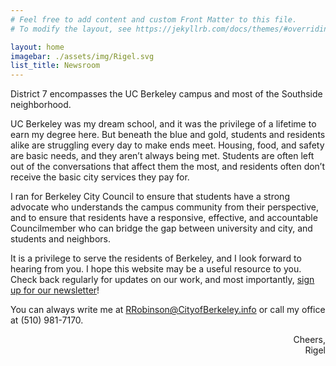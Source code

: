 ```yaml
---
# Feel free to add content and custom Front Matter to this file.
# To modify the layout, see https://jekyllrb.com/docs/themes/#overriding-theme-defaults

layout: home
imagebar: ./assets/img/Rigel.svg
list_title: Newsroom
---
```


District 7 encompasses the UC Berkeley campus and most of the Southside neighborhood.

UC Berkeley was my dream school, and it was the privilege of a lifetime to earn my degree here. But beneath the blue and gold, students and residents alike are struggling every day to make ends meet. Housing, food, and safety are basic needs, and they aren’t always being met. Students are often left out of the conversations that affect them the most, and residents often don’t receive the basic city services they pay for.

I ran for Berkeley City Council to ensure that students have a strong advocate who understands the campus community from their perspective, and to ensure that residents have a responsive, effective, and accountable Councilmember who can bridge the gap between university and city, and students and neighbors.

It is a privilege to serve the residents of Berkeley, and I look forward to hearing from you. I hope this website may be a useful resource to you. Check back regularly for updates on our work, and most importantly, <a onclick="showForm()" href="#newsroom-stretchbox">sign up for our newsletter</a>!

You can always write me at [RRobinson@CityofBerkeley.info](mailto:RRobinson@CityofBerkeley.info) or call my office at (510) 981-7170.

<p style="text-align: right">
    Cheers,<br />
    Rigel
</p>
